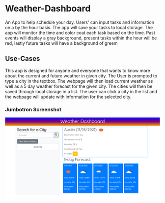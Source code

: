 # Weather-Dashboard 
An App to help schedule your day. Users' can input tasks and information on a by the hour basis. The app will save your tasks to local storage. The app will monitor the time and color coat each task based on the time. Past events will display a gray background, present tasks within the hour will be red, lastly future tasks will have a background of greem

## Use-Cases
This app is designed for anyone and everyone that wants to know more about the current and future weather in given city. The User is prompted to type a city in the textbox. The webpage will then load current weather as well as a 5 day weather forecast for the given city. The cities will then be saved through local storage in a list. The user can click a city in the list and the webpage will update with information for the selected city. 


### Jumbotron Screenshot 
![Weather Dashbaord](/assets/images/hero-page-image.png?raw=true "Weather landing page image")



